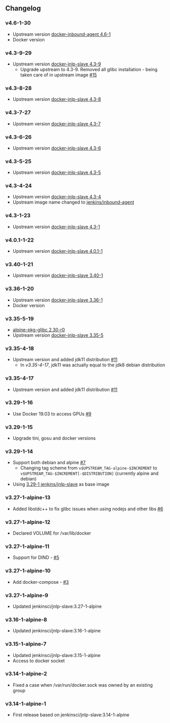 ## Changelog

### v4.6-1-30
* Upstream version [docker-inbound-agent 4.6-1](https://github.com/jenkinsci/docker-inbound-agent/releases/tag/4.6-1)
* Docker version

### v4.3-9-29
* Upstream version [docker-jnlp-slave 4.3-9](https://github.com/jenkinsci/docker-jnlp-slave/releases/tag/4.3-9)
  * Upgrade upstream to 4.3-9. Removed all glibc installation - being taken care of in upstream image [#15](https://github.com/odavid/jenkins-jnlp-slave/pull/15)

### v4.3-8-28
* Upstream version [docker-jnlp-slave 4.3-8](https://github.com/jenkinsci/docker-jnlp-slave/releases/tag/4.3-8)

### v4.3-7-27
* Upstream version [docker-jnlp-slave 4.3-7](https://github.com/jenkinsci/docker-jnlp-slave/releases/tag/4.3-7)

### v4.3-6-26
* Upstream version [docker-jnlp-slave 4.3-6](https://github.com/jenkinsci/docker-jnlp-slave/releases/tag/4.3-6)

### v4.3-5-25
* Upstream version [docker-jnlp-slave 4.3-5](https://github.com/jenkinsci/docker-jnlp-slave/releases/tag/4.3-5)

### v4.3-4-24
* Upstream version [docker-jnlp-slave 4.3-4](https://github.com/jenkinsci/docker-jnlp-slave/releases/tag/4.3-4)
* Upstream image name changed to [jenkins/inbound-agent](https://hub.docker.com/r/jenkins/inbound-agent)

### v4.3-1-23
* Upstream version [docker-jnlp-slave 4.3-1](https://github.com/jenkinsci/docker-jnlp-slave/releases/tag/4.3-1)

### v4.0.1-1-22
* Upstream version [docker-jnlp-slave 4.0.1-1](https://github.com/jenkinsci/docker-jnlp-slave/releases/tag/4.0.1-1)

### v3.40-1-21
* Upstream version [docker-jnlp-slave 3.40-1](https://github.com/jenkinsci/docker-jnlp-slave/releases/tag/3.40-1)

### v3.36-1-20
* Upstream version [docker-jnlp-slave 3.36-1](https://github.com/jenkinsci/docker-jnlp-slave/releases/tag/3.36-1)
* Docker version

### v3.35-5-19
* [alpine-pkg-glibc 2.30-r0](https://github.com/sgerrand/alpine-pkg-glibc/releases/tag/2.30-r0)
* Upstream version [docker-jnlp-slave 3.35-5](https://github.com/jenkinsci/docker-jnlp-slave/releases/tag/3.35-5)

### v3.35-4-18
* Upstream version and added jdk11 distribution [#11](https://github.com/odavid/jenkins-jnlp-slave/pull/11)
  * In *v3.35-4-17*, jdk11 was actually equal to the jdk8 debian distribution

### v3.35-4-17
* Upstream version and added jdk11 distribution [#11](https://github.com/odavid/jenkins-jnlp-slave/pull/11)

### v3.29-1-16
* Use Docker 19.03 to access GPUs [#9](https://github.com/odavid/jenkins-jnlp-slave/issues/9)

### v3.29-1-15
* Upgrade tini, gosu and docker versions

### v3.29-1-14
* Support both debian and alpine [#7](https://github.com/odavid/jenkins-jnlp-slave/pull/7)
  * Changing tag scheme from `v$UPSTREAM_TAG-alpine-$INCREMENT` to `v$UPSTREAM_TAG-$INCREMENT[-$DISTRIBUTION]` (currently alpine and debian)
* Using [3.29-1 jenkins/jnlp-slave](https://hub.docker.com/r/jenkins/jnlp-slave/tags) as base image

### v3.27-1-alpine-13
* Added libstdc++ to fix glibc issues when using nodejs and other libs [#6](https://github.com/odavid/jenkins-jnlp-slave/pull/6)

### v3.27-1-alpine-12
* Declared VOLUME for /var/lib/docker

### v3.27-1-alpine-11
* Support for DIND - [#5](https://github.com/odavid/jenkins-jnlp-slave/pull/5)

### v3.27-1-alpine-10
* Add docker-compose - [#3](https://github.com/odavid/jenkins-jnlp-slave/pull/3)

### v3.27-1-alpine-9
* Updated jenkinsci/jnlp-slave:3.27-1-alpine

### v3.16-1-alpine-8
* Updated jenkinsci/jnlp-slave:3.16-1-alpine

### v3.15-1-alpine-7
* Updated jenkinsci/jnlp-slave:3.15-1-alpine
* Access to docker socket

### v3.14-1-alpine-2
* Fixed a case when /var/run/docker.sock was owned by an existing group

### v3.14-1-alpine-1
* First release based on jenkinsci/jnlp-slave:3.14-1-alpine